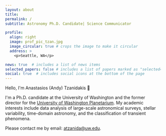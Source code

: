 ```yaml
---
layout: about
title: 
permalink: /
subtitle: Astronomy Ph.D. Candidate| Science Communicator

profile:
  align: right
  image: prof_pic_tzan.jpg
  image_circular: true # crops the image to make it circular
  address: >
    <p>Seattle, WA</p>

news: true  # includes a list of news items
selected_papers: false # includes a list of papers marked as "selected={true}"
social: true  # includes social icons at the bottom of the page
---
```

Hello, I'm Anastasios (Andy) Tzanidakis 👋 

I'm a Ph.D. candidate at the University of Washington and the former director for the [University of Washington Planetarium](https://astro.washington.edu/uw-planetarium). My academic interests include data analysis of large-scale astronomical surveys, stellar variability, time-domain astronomy, and the classification of transient phenomena.

Please contact me by email: [atzanida@uw.edu](mailto:atzanida@uw.edu).